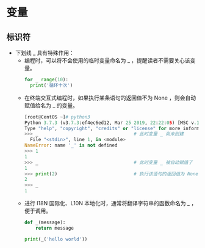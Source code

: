 # 变量

## 标识符

- 下划线 _ 具有特殊作用：
  - 编程时，可以将不会使用的临时变量命名为 _ ，提醒读者不需要关心该变量。
    ```py
    for _ range(10):
      print('循环十次')
    ```
  - 在终端交互式编程时，如果执行某条语句的返回值不为 None ，则会自动赋值给名为 _ 的变量。
    ```py
    [root@CentOS ~]# python3
    Python 3.7.3 (v3.7.3:ef4ec6ed12, Mar 25 2019, 22:22:05) [MSC v.1916 64 bit (AMD64)] on win32
    Type "help", "copyright", "credits" or "license" for more information.
    >>> _                                   # 此时变量 _ 尚未创建
      File "<stdin>", line 1, in <module>
    NameError: name '_' is not defined
    >>> 1
    1
    >>> _                                   # 此时变量 _ 被自动赋值了
    1
    >>> print(2)                            # 执行该语句的返回值为 None ，不会赋值给变量 _
    2
    >>> _
    1
    ```
  - 进行 I18N 国际化、L10N 本地化时，通常将翻译字符串的函数命名为 _ ，便于调用。
    ```py
    def _(message):
        return message

    print(_('hello world'))
    ```
